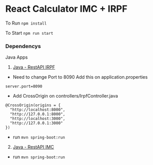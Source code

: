 # React Calculator IMC + IRPF 

To Run
`npm install`

To Start
`npm run start`

### Dependencys
Java Apps
1. [Java - RestAPI IRPF](https://github.com/prof-emilio-resende/java-rest-api)
  - Need to change Port to 8090
  Add this on application.properties
  ```
  server.port=8090
  ```
  - Add CrossOrigin on controllers/IrpfController.java
  ```
  @CrossOrigin(origins = {
    "http://localhost:8000", 
    "http://127.0.0.1:8000",
    "http://localhost:3000", 
    "http://127.0.0.1:3000"
  })
  ```
  - run
  `mvn spring-boot:run`
2. [Java - RestAPI IMC](https://github.com/prof-emilio-resende/java-imc-calc-api)
  - run
  `mvn spring-boot:run`